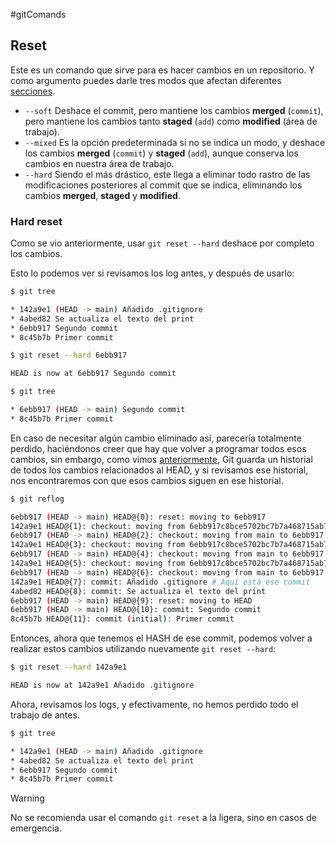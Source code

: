 #gitComands 

## Reset

Este es un comando que sirve para es hacer cambios en un repositorio. Y como argumento puedes darle tres modos que afectan diferentes [secciones](./01.%20Introducción%20a%20Git.md#Los%20tres%20estados).

- `--soft`
  Deshace el commit, pero mantiene los cambios **merged** (`commit`), pero mantiene los cambios tanto **staged** (`add`) como **modified** (área de trabajo).
- `--mixed`
  Es la opción predeterminada si no se indica un modo, y deshace los cambios **merged** (`commit`) y **staged** (`add`), aunque conserva los cambios en nuestra área de trabajo.
- `--hard`
  Siendo el más drástico, este llega a eliminar todo rastro de las modificaciones posteriores al commit que se indica, eliminando los cambios **merged**, **staged** y **modified**.

### Hard reset

Como se vio anteriormente, usar `git reset --hard` deshace por completo los cambios.

Esto lo podemos ver si revisamos los log antes, y después de usarlo:

```bash
$ git tree

* 142a9e1 (HEAD -> main) Añadido .gitignore
* 4abed82 Se actualiza el texto del print
* 6ebb917 Segundo commit
* 8c45b7b Primer commit
```

```bash
$ git reset --hard 6ebb917

HEAD is now at 6ebb917 Segundo commit
```

```bash
$ git tree

* 6ebb917 (HEAD -> main) Segundo commit
* 8c45b7b Primer commit
```

En caso de necesitar algún cambio eliminado así, parecería totalmente perdido, haciéndonos creer que hay que volver a programar todos esos cambios, sin embargo, como vimos [anteriormente](./07.%20Reflog.md), Git guarda un historial de todos los cambios relacionados al HEAD, y si revisamos ese historial, nos encontraremos con que esos cambios siguen en ese historial.

```bash
$ git reflog

6ebb917 (HEAD -> main) HEAD@{0}: reset: moving to 6ebb917
142a9e1 HEAD@{1}: checkout: moving from 6ebb917c8bce5702bc7b7a468715ab7e58daab69 to main
6ebb917 (HEAD -> main) HEAD@{2}: checkout: moving from main to 6ebb917
142a9e1 HEAD@{3}: checkout: moving from 6ebb917c8bce5702bc7b7a468715ab7e58daab69 to main
6ebb917 (HEAD -> main) HEAD@{4}: checkout: moving from main to 6ebb917
142a9e1 HEAD@{5}: checkout: moving from 6ebb917c8bce5702bc7b7a468715ab7e58daab69 to main
6ebb917 (HEAD -> main) HEAD@{6}: checkout: moving from main to 6ebb917
142a9e1 HEAD@{7}: commit: Añadido .gitignore # Aquí está ese commit
4abed82 HEAD@{8}: commit: Se actualiza el texto del print
6ebb917 (HEAD -> main) HEAD@{9}: reset: moving to HEAD
6ebb917 (HEAD -> main) HEAD@{10}: commit: Segundo commit
8c45b7b HEAD@{11}: commit (initial): Primer commit
```

Entonces, ahora que tenemos el HASH de ese commit, podemos volver a realizar estos cambios utilizando nuevamente `git reset --hard`:

```bash
$ git reset --hard 142a9e1

HEAD is now at 142a9e1 Añadido .gitignore
```

Ahora, revisamos los logs, y efectivamente, no hemos perdido todo el trabajo de antes.

```bash
$ git tree

* 142a9e1 (HEAD -> main) Añadido .gitignore
* 4abed82 Se actualiza el texto del print
* 6ebb917 Segundo commit
* 8c45b7b Primer commit
```

>[!warning]
>No se recomienda usar el comando `git reset` a la ligera, sino en casos de emergencia.

